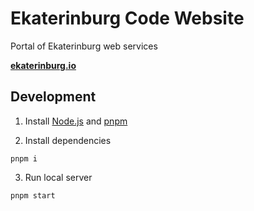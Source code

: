 # Ekaterinburg Code Website

Portal of Ekaterinburg web services

**[ekaterinburg.io](https://ekaterinburg.io)** 


## Development

1. Install [Node.js](https://nodejs.org/en/download/) and [pnpm](https://www.npmjs.com/package/pnpm#user-content-installation)

2. Install dependencies
```
pnpm i
```

3. Run local server
```
pnpm start
```
